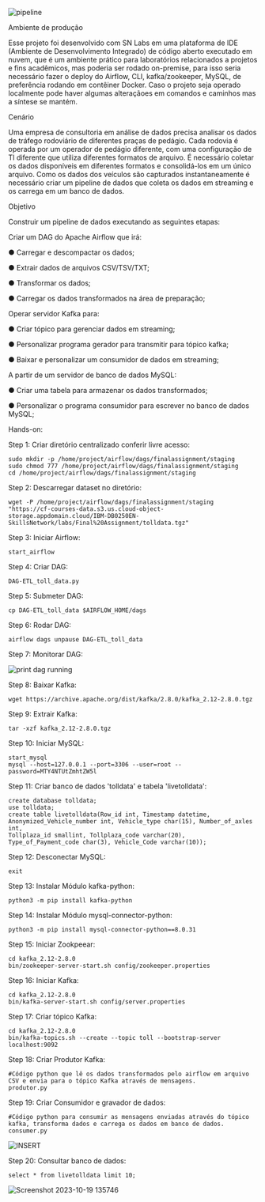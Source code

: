 ![pipeline](https://github.com/Herbet-Meneses/Airflow_Kafka_Pipeline/assets/142064420/b98cb2ac-aae1-474f-9a70-6f49df24e029)

Ambiente de produção

Esse projeto foi desenvolvido com SN Labs em uma plataforma de IDE (Ambiente de Desenvolvimento Integrado) de código aberto executado em nuvem, que é um ambiente prático para laboratórios relacionados a projetos e fins acadêmicos, mas poderia ser rodado on-premise, para isso seria necessário fazer o deploy do Airflow, CLI, kafka/zookeeper, MySQL, de preferência rodando em contêiner Docker. Caso o projeto seja operado localmente pode haver algumas alteraçãoes em comandos e caminhos mas a síntese se mantém.



Cenário

Uma empresa de consultoria em análise de dados precisa analisar os dados de tráfego rodoviário de diferentes praças de pedágio. Cada rodovia é operada por um operador de pedágio diferente, com uma configuração de TI diferente que utiliza diferentes formatos de arquivo. É necessário coletar os dados disponíveis em diferentes formatos e consolidá-los em um único arquivo. Como os dados dos veículos são capturados instantaneamente é necessário criar um pipeline de dados que coleta os dados em streaming e os carrega em um banco de dados.



Objetivo

Construir um pipeline de dados executando as seguintes etapas:


Criar um DAG do Apache Airflow que irá:

● Carregar e descompactar os dados;

● Extrair dados de arquivos CSV/TSV/TXT;

● Transformar os dados;

● Carregar os dados transformados na área de preparação;


Operar servidor Kafka para:

● Criar tópico para gerenciar dados em streaming;

● Personalizar programa gerador para transmitir para tópico kafka;

● Baixar e personalizar um consumidor de dados em streaming;


A partir de um servidor de banco de dados MySQL:

● Criar uma tabela para armazenar os dados transformados;

● Personalizar o programa consumidor para escrever no banco de dados MySQL;



Hands-on:

Step 1: Criar diretório centralizado conferir livre acesso:

    sudo mkdir -p /home/project/airflow/dags/finalassignment/staging
    sudo chmod 777 /home/project/airflow/dags/finalassignment/staging
    cd /home/project/airflow/dags/finalassignment/staging

Step 2: Descarregar dataset no diretório:

    wget -P /home/project/airflow/dags/finalassignment/staging "https://cf-courses-data.s3.us.cloud-object-storage.appdomain.cloud/IBM-DB0250EN-        SkillsNetwork/labs/Final%20Assignment/tolldata.tgz"

Step 3: Iniciar Airflow:

    start_airflow

Step 4: Criar DAG:

    DAG-ETL_toll_data.py

Step 5: Submeter DAG:

    cp DAG-ETL_toll_data $AIRFLOW_HOME/dags

Step 6: Rodar DAG:

    airflow dags unpause DAG-ETL_toll_data

Step 7: Monitorar DAG:

![print dag running](https://github.com/Herbet-Meneses/Airflow_Kafka_Pipeline/assets/142064420/27177e8d-a511-48d3-bbab-9eefec13d844)

Step 8: Baixar Kafka:

    wget https://archive.apache.org/dist/kafka/2.8.0/kafka_2.12-2.8.0.tgz

Step 9: Extrair Kafka:

    tar -xzf kafka_2.12-2.8.0.tgz

Step 10: Iniciar MySQL:

    start_mysql
    mysql --host=127.0.0.1 --port=3306 --user=root --password=MTY4NTUtZmhtZW5l

Step 11: Criar banco de dados 'tolldata' e tabela 'livetolldata':

    create database tolldata;
    use tolldata;
    create table livetolldata(Row_id int, Timestamp datetime, Anonymized_Vehicle_number int, Vehicle_type char(15), Number_of_axles int,         
    Tollplaza_id smallint, Tollplaza_code varchar(20), Type_of_Payment_code char(3), Vehicle_Code varchar(10));

Step 12: Desconectar MySQL:

    exit

Step 13: Instalar Módulo kafka-python:

    python3 -m pip install kafka-python

Step 14: Instalar Módulo mysql-connector-python:

    python3 -m pip install mysql-connector-python==8.0.31

Step 15: Iniciar Zookpeear:

    cd kafka_2.12-2.8.0
    bin/zookeeper-server-start.sh config/zookeeper.properties

Step 16: Iniciar Kafka:

    cd kafka_2.12-2.8.0
    bin/kafka-server-start.sh config/server.properties

Step 17: Criar tópico Kafka:

    cd kafka_2.12-2.8.0
    bin/kafka-topics.sh --create --topic toll --bootstrap-server localhost:9092

Step 18: Criar Produtor Kafka:

    #Código python que lê os dados transformados pelo airflow em arquivo CSV e envia para o tópico Kafka através de mensagens.
    produtor.py

Step 19: Criar Consumidor e gravador de dados:

    #Código python para consumir as mensagens enviadas através do tópico kafka, transforma dados e carrega os dados em banco de dados.
    consumer.py
![INSERT](https://github.com/Herbet-Meneses/Airflow_Kafka_Pipeline/assets/142064420/01da9b26-6538-4080-95ae-798bb302c6a0)

Step 20: Consultar banco de dados:

    select * from livetolldata limit 10;
![Screenshot 2023-10-19 135746](https://github.com/Herbet-Meneses/Airflow_Kafka_Pipeline/assets/142064420/b5059361-e891-4e6e-9161-ab8910ad7a5c)

